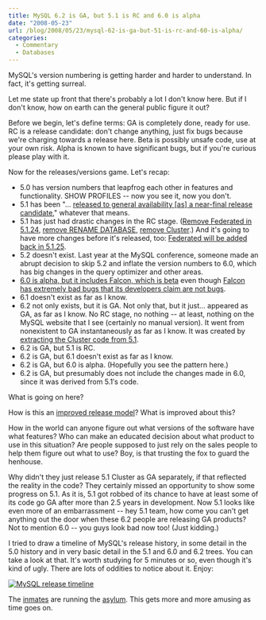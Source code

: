 ```yaml
---
title: MySQL 6.2 is GA, but 5.1 is RC and 6.0 is alpha
date: "2008-05-23"
url: /blog/2008/05/23/mysql-62-is-ga-but-51-is-rc-and-60-is-alpha/
categories:
  - Commentary
  - Databases
---
```

<p>MySQL's version numbering is getting harder and harder to understand.  In fact, it's getting surreal.</p>

<p>Let me state up front that there's probably a lot I don't know here.  But if I don't know, how on earth can the general public figure it out?</p>

<p>Before we begin, let's define terms: GA is completely done, ready for use.  RC is a release candidate: don't change anything, just fix bugs because we're charging towards a release here.  Beta is possibly unsafe code, use at your own risk.  Alpha is known to have significant bugs, but if you're curious please play with it.</p>

<p>Now for the releases/versions game.  Let's recap:</p>

<ul>
<li>5.0 has version numbers that leapfrog each other in features and functionality. SHOW PROFILES -- now you see it, now you don't.</li>
<li>5.1 has been "&#8230; <a href="http://www.eweek.com/c/a/Database/CEO-Calls-MySQLs-the-Ferrari-of-Databases/">released to general availability [as] a near-final release candidate</a>," whatever that means.</li>
<li>5.1 has just had drastic changes in the RC stage.  (<a href="http://dev.mysql.com/doc/refman/5.1/en/news-5-1-24.html">Remove Federated in 5.1.24</a>, <a href="http://www.mysqlperformanceblog.com/2008/05/20/too-dangerous-command/">remove RENAME DATABASE</a>, <a href="http:/http://www.xaprb.com/blogs.mysql.com/kaj/2008/05/23/mysql-clusters-improved-release-model/">remove Cluster</a>.)  And it's going to have more changes before it's released, too: <a href="http://dev.mysql.com/doc/refman/5.1/en/news-5-1-24.html">Federated will be added back in 5.1.25</a>.</li>
<li>5.2 doesn't exist.  Last year at the MySQL conference, someone made an abrupt decision to skip 5.2 and inflate the version numbers to 6.0, which has big changes in the query optimizer and other areas.</li>
<li><a href="http:/http://www.xaprb.com/blogs.sun.com/theaquarium/entry/mysql_6_0_is_alpha">6.0 is alpha, but it includes Falcon, which is beta</a> even though <a href="http://bugs.mysql.com/bug.php?id=36296">Falcon has extremely bad bugs that its developers claim are not bugs</a>.</li>
<li>6.1 doesn't exist as far as I know.</li>
<li>6.2 not only exists, but it is GA.  Not only that, but it just&#8230; appeared as GA, as far as I know.  No RC stage, no nothing -- at least, nothing on the MySQL website that I see (certainly no manual version).  It went from nonexistent to GA instantaneously as far as I know.  It was created by <a href="http://johanandersson.blogspot.com/2008/05/mysql-cluster-62-officially-released.html">extracting the Cluster code from 5.1</a>.</li>
<li>6.2 is GA, but 5.1 is RC.</li>
<li>6.2 is GA, but 6.1 doesn't exist as far as I know.</li>
<li>6.2 is GA, but 6.0 is alpha.  (Hopefully you see the pattern here.)</li>
<li>6.2 is GA, but presumably does not include the changes made in 6.0, since it was derived from 5.1&#8242;s code.</li>
</ul>

<p>What is going on here?</p>

<p>How is this an <a href="http:/http://www.xaprb.com/blogs.mysql.com/kaj/2008/05/23/mysql-clusters-improved-release-model/">improved release model</a>?  What is improved about this?</p>

<p>How in the world can anyone figure out what versions of the software have what features?  Who can make an educated decision about what product to use in this situation?  Are people supposed to just rely on the sales people to help them figure out what to use?  Boy, is that trusting the fox to guard the henhouse.</p>

<p>Why didn't they just release 5.1 Cluster as GA separately, if that reflected the reality in the code?  They certainly missed an opportunity to show some progress on 5.1.  As it is, 5.1 got robbed of its chance to have at least some of its code go GA after more than 2.5 years in development.  Now 5.1 looks like even more of an embarrassment -- hey 5.1 team, how come you can't get anything out the door when these 6.2 people are releasing GA products?  Not to mention 6.0 -- you guys look bad now too! (Just kidding.)</p>

<p>I tried to draw a timeline of MySQL's release history, in some detail in the 5.0 history and in very basic detail in the 5.1 and 6.0 and 6.2 trees.  You can take a look at that.  It's worth studying for 5 minutes or so, even though it's kind of ugly.  There are lots of oddities to notice about it.  Enjoy:</p>

<p>
<a href='http://www.xaprb.com/media/2008/05/mysql-timeline.png' title='MySQL release timeline'><img src='http://www.xaprb.com/media/2008/05/mysql-timeline.thumbnail.png' alt='MySQL release timeline' /></a>
</p>

<p>The <a href="http://www.mysql.com/about/contact/sales.html">inmates</a> are running the <a href="http://www.mysql.com/">asylum</a>.  This gets more and more amusing as time goes on.</p>
